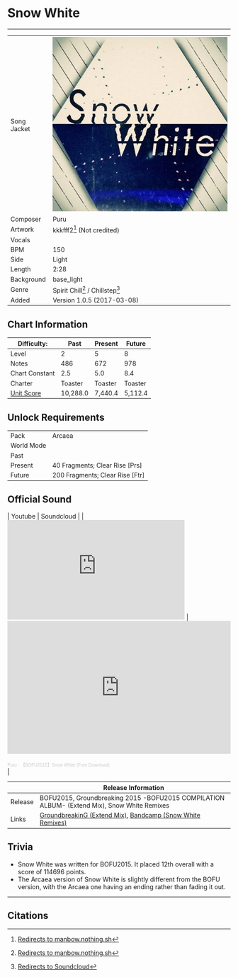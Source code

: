 # Snow White

___

| | |
| --- | --- |
| Song Jacket | ![Jacket](../gallery/Snow_white.png) |
| Composer | Puru |
| Artwork | kkkfff2[^1] (Not credited) |
| Vocals | |
| BPM | 150 |
| Side | Light |
| Length | 2:28 |
| Background | base_light |
| Genre | Spirit Chill[^1] / Chillstep[^2] |
| Added | Version 1.0.5 (2017-03-08) |

## Chart Information

| Difficulty: | Past | Present | Future |
| --- | --- | --- | --- |
| Level | 2 | 5 | 8 |
| Notes | 486 | 672 | 978 |
| Chart Constant | 2.5 | 5.0 | 8.4 |
| Charter | Toaster | Toaster | Toaster |
| [Unit Score](../game/scoring.md#unit-score) | 10,288.0 | 7,440.4 | 5,112.4 |

## Unlock Requirements

| | |
| --- | --- |
| Pack | Arcaea |
| World Mode | |
| Past | |
| Present | 40 Fragments; Clear Rise [Prs] |
| Future | 200 Fragments; Clear Rise [Ftr] |

## Official Sound

| Youtube | Soundcloud |
| <iframe width="400" height="225" src="https://www.youtube.com/embed/1z2gQgYHrqE" title="【BOFU2015】Puru - Snow White" frameborder="0" allow="accelerometer; autoplay; clipboard-write; encrypted-media; gyroscope; picture-in-picture; web-share" referrerpolicy="strict-origin-when-cross-origin" allowfullscreen></iframe> | <iframe width="100%" height="300" scrolling="no" frameborder="no" allow="autoplay" src="https://w.soundcloud.com/player/?url=https%3A//api.soundcloud.com/tracks/225674803&color=%23ff5500&auto_play=false&hide_related=false&show_comments=true&show_user=true&show_reposts=false&show_teaser=true&visual=true"></iframe><div style="font-size: 10px; color: #cccccc;line-break: anywhere;word-break: normal;overflow: hidden;white-space: nowrap;text-overflow: ellipsis; font-family: Interstate,Lucida Grande,Lucida Sans Unicode,Lucida Sans,Garuda,Verdana,Tahoma,sans-serif;font-weight: 100;"><a href="https://soundcloud.com/puru" title="Puru" target="_blank" style="color: #cccccc; text-decoration: none;">Puru</a> · <a href="https://soundcloud.com/puru/bofu2015snow-white" title="【BOFU2015】Snow White (Free Download)" target="_blank" style="color: #cccccc; text-decoration: none;">【BOFU2015】Snow White (Free Download)</a></div> |

| | Release Information |
|---|---|
| Release | BOFU2015, Groundbreaking 2015 -BOFU2015 COMPILATION ALBUM- (Extend Mix), Snow White Remixes |
| Links | [GroundbreakinG (Extend Mix)](https://gdbg.tv/release/2015-3-9), [Bandcamp (Snow White Remixes)](https://purupan.bandcamp.com/album/snow-white-remixes) |

## Trivia

- Snow White was written for BOFU2015. It placed 12th overall with a score of 114696 points.
- The Arcaea version of Snow White is slightly different from the BOFU version, with the Arcaea one having an ending rather than fading it out.

___

## Citations

[^1]: [Redirects to manbow.nothing.sh](https://manbow.nothing.sh/event/event.cgi?action=More_def&event=104&num=323)
[^2]: [Redirects to Soundcloud](https://soundcloud.com/puru/bofu2015snow-white)
